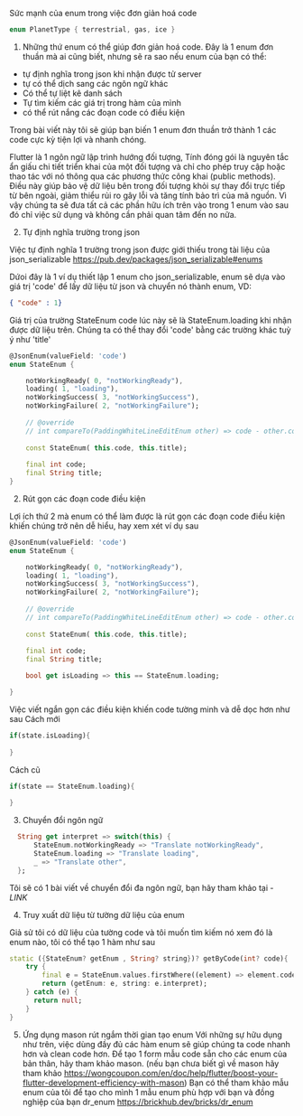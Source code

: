 Sức mạnh của enum trong việc đơn giản hoá code 

```dart
enum PlanetType { terrestrial, gas, ice }
```

1. Những thứ enum có thể giúp đơn giản hoá code. 
Đây là 1 enum đơn thuần mà ai cũng biết, nhưng sẽ ra sao nếu enum của bạn có thể: 
- tự định nghĩa trong json khi nhận được tử server 
- tự có thể dịch sang các ngôn ngữ khác  
- Có thể tự liệt kê danh sách 
- Tự tìm kiếm các giá trị trong hàm của mình  
- có thể rút nắng các đoạn code có điều kiện 

Trong bài viết này tôi sẽ giúp bạn biến 1 enum đơn thuần trở thành 1 các code cực kỳ tiện lợi và nhanh chóng. 

Flutter là 1 ngôn ngữ lập trình hướng đối tượng, Tính đóng gói là nguyên tắc ẩn giấu chi tiết triển khai của một đối tượng và chỉ cho phép truy cập hoặc thao tác với nó thông qua các phương thức công khai (public methods). Điều này giúp bảo vệ dữ liệu bên trong đối tượng khỏi sự thay đổi trực tiếp từ bên ngoài, giảm thiểu rủi ro gây lỗi và tăng tính bảo trì của mã nguồn.
Vì vậy chúng ta sẽ đưa tất cả các phần hữu ích trên vào trong 1 enum vào sau đó chỉ việc sử dụng và không cần phải quan tâm đến no nữa. 

2. Tự định nghĩa trường trong json 

Việc tự định nghĩa 1 trường trong json được giới thiếu trong tài liệu của json_serializable https://pub.dev/packages/json_serializable#enums 

Dứoi đây là 1 ví dụ thiết lập 1 enum cho json_serializable, enum sẽ dựa vào giá trị 'code' để lấy dữ liệu từ json và chuyển nó thành enum, VD:
```json
{ "code" : 1}
```

Giá trị của trường StateEnum code lúc này sẽ là StateEnum.loading khi nhận được dữ liệu trên.
Chúng ta có thể thay đổi 'code' bằng các trường khác tuỳ ý như 'title'

```dart
@JsonEnum(valueField: 'code')
enum StateEnum {

    notWorkingReady( 0, "notWorkingReady"),
    loading( 1, "loading"),
    notWorkingSuccess( 3, "notWorkingSuccess"),
    notWorkingFailure( 2, "notWorkingFailure");
    
    // @override
    // int compareTo(PaddingWhiteLineEditEnum other) => code - other.code;
    
    const StateEnum( this.code, this.title);
    
    final int code;
    final String title;
}
```

2. Rút gọn các đoạn code điều kiện 

Lợi ích thứ 2 mà enum có thể làm được là rút gọn các đoạn code điều kiện khiến chúng trở nên dễ hiểu, hay xem xét ví dụ sau 

```dart
@JsonEnum(valueField: 'code')
enum StateEnum {

    notWorkingReady( 0, "notWorkingReady"),
    loading( 1, "loading"),
    notWorkingSuccess( 3, "notWorkingSuccess"),
    notWorkingFailure( 2, "notWorkingFailure");
    
    // @override
    // int compareTo(PaddingWhiteLineEditEnum other) => code - other.code;
    
    const StateEnum( this.code, this.title);
    
    final int code;
    final String title;

    bool get isLoading => this == StateEnum.loading;

}
```
Việc viết ngắn gọn các điều kiện khiến code tường minh và dễ dọc hơn như sau 
Cách mới 
```dart
if(state.isLoading){
  
}
```
Cách cũ 
```dart
if(state == StateEnum.loading){
  
}
```

3. Chuyển đổi ngôn ngữ 

```dart
  String get interpret => switch(this) {
      StateEnum.notWorkingReady => "Translate notWorkingReady",
      StateEnum.loading => "Translate loading",
      _ => "Translate other",
  };
```
Tôi sẽ có 1 bài viết về chuyển đổi đa ngôn ngữ, bạn hãy tham khảo tại - *LINK*

4. Truy xuất dữ liệu từ tường dữ liệu của enum

Giả sử tôi có dữ liệu của tường code và tôi muốn tìm kiếm nó xem đó là enum nào, tôi có thể tạo 1 hàm như sau 
```dart
static ({StateEnum? getEnum , String? string})? getByCode(int? code){
    try {
        final e = StateEnum.values.firstWhere((element) => element.code == code,);
        return (getEnum: e, string: e.interpret);
    } catch (e) {
      return null;
    }
}
```

5. Ứng dụng mason rút ngắm thời gian tạo enum 
Với những sự hữu dụng như trên, việc dùng đầy đủ các hàm enum sẽ giúp chúng ta code nhanh hơn và clean code hơn. 
Để tạo 1 form mẫu code sẵn cho các enum của bản thân, hãy tham khảo mason. (nếu bạn chưa biết gì về mason hãy tham khảo https://wongcoupon.com/en/doc/help/flutter/boost-your-flutter-development-efficiency-with-mason)
Bạn có thể tham khảo mẫu enum của tôi để tạo cho mình 1 mẫu enum phù hợp với bạn và đồng nghiệp của bạn dr_enum https://brickhub.dev/bricks/dr_enum

